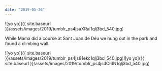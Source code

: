 ```yaml
---
date: "2019-05-26"
---
```


![yo yo]({{ site.baseurl }}/assets/images/2019/tumblr_ps4jsaXRai1qlj3bd_540.jpg)

While Mama did a course at Sant Joan de Déu we hung out in the park and found a climbing wall.

![yo yo]({{ site.baseurl }}/assets/images/2019/tumblr_ps4js81ekc1qlj3bd_540.jpg)![yo yo]({{ site.baseurl }}/assets/images/2019/tumblr_ps4jsdCi6N1qlj3bd_540.jpg)
